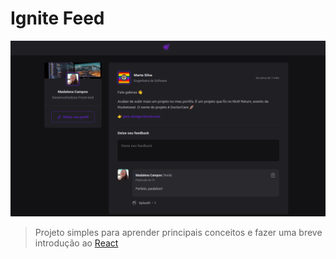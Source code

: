 # Ignite Feed

<img src="images/Home.png" alt="exemplo imagem">

> Projeto simples para aprender principais conceitos e fazer uma breve introdução ao [React](https://pt-br.legacy.reactjs.org/docs/getting-started.html)
